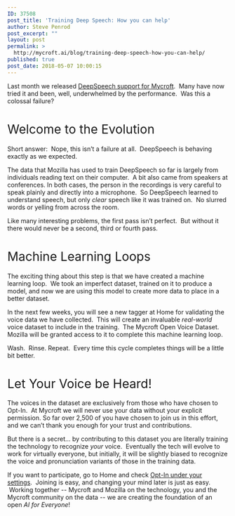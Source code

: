 ```yaml
---
ID: 37508
post_title: 'Training Deep Speech: How you can help'
author: Steve Penrod
post_excerpt: ""
layout: post
permalink: >
  http://mycroft.ai/blog/training-deep-speech-how-you-can-help/
published: true
post_date: 2018-05-07 10:00:15
---
```

<span style="font-weight: 400;">Last month we released <a href="https://mycroft.ai/blog/deepspeech-update/" target="_blank" rel="noopener">DeepSpeech support for Mycroft</a>.  Many have now tried it and been, well, underwhelmed by the performance.  Was this a colossal failure?</span>
<h1><span style="font-weight: 400;">Welcome to the Evolution</span></h1>
<span style="font-weight: 400;">Short answer:  Nope, this isn’t a failure at all.  DeepSpeech is behaving exactly as we expected.</span>

<span style="font-weight: 400;">The data that Mozilla has used to train DeepSpeech so far is largely from individuals reading text on their computer.  A bit also came from speakers at conferences. In both cases, the person in the recordings is very careful to speak plainly and directly into a microphone.  So DeepSpeech learned to understand speech, but only </span><i><span style="font-weight: 400;">clear</span></i><span style="font-weight: 400;"> speech like it was trained on.  No slurred words or yelling from across the room.</span>

<span style="font-weight: 400;">Like many interesting problems, the first pass isn’t perfect.  But without it there would never be a second, third or fourth pass.</span>
<h1><span style="font-weight: 400;">Machine Learning Loops</span></h1>
<span style="font-weight: 400;">The exciting thing about this step is that we have created a machine learning loop.  We took an imperfect dataset, trained on it to produce a model, and now we are using this model to create more data to place in a better dataset.</span>

<span style="font-weight: 400;">In the next few weeks, you will see a new tagger at Home for validating the voice data we have collected.  This will create an invaluable </span><i><span style="font-weight: 400;">real-world</span></i><span style="font-weight: 400;"> voice dataset to include in the training.  The Mycroft Open Voice Dataset. Mozilla will be granted access to it to complete this machine learning loop.</span>

<span style="font-weight: 400;">Wash.  Rinse. Repeat.  Every time this cycle completes things will be a little bit better.</span>
<h1><span style="font-weight: 400;">Let Your Voice be Heard!</span></h1>
<span style="font-weight: 400;">The voices in the dataset are exclusively from those who have chosen to Opt-In.  At Mycroft we will never use your data without your explicit permission. So far over 2,500 of you have chosen to join us in this effort, and we can’t thank you enough for your trust and contributions.</span>

<span style="font-weight: 400;">But there is a secret… by contributing to this dataset you are literally training the technology to recognize </span><i><span style="font-weight: 400;">your</span></i><span style="font-weight: 400;"> voice.  Eventually the tech will evolve to work for virtually everyone, but initially, it will be slightly biased to recognize the voice and pronunciation variants of those in the training data.</span>

<span style="font-weight: 400;">If you want to participate, go to Home and check </span><a href="https://home.mycroft.ai/#/setting/basic" target="_blank" rel="noopener"><span style="font-weight: 400;">Opt-In under your settings</span></a><span style="font-weight: 400;">.  Joining is easy, and changing your mind later is just as easy.  Working together -- Mycroft and Mozilla on the technology, you and the Mycroft community on the data -- we are creating the foundation of an open </span><i><span style="font-weight: 400;">AI for Everyone</span></i><span style="font-weight: 400;">!</span>